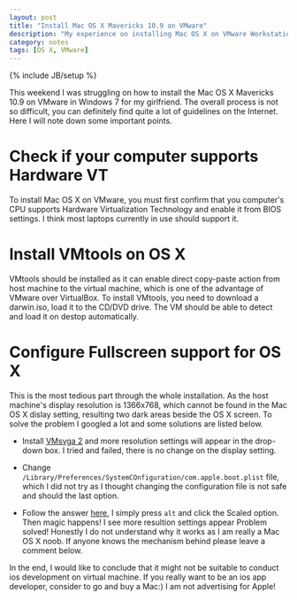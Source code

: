 ```yaml
---
layout: post
title: "Install Mac OS X Mavericks 10.9 on VMware"
description: "My experience on installing Mac OS X on VMware Workstation"
category: notes
tags: [OS X, VMware]
---
```

{% include JB/setup %}

This weekend I was struggling on how to install the Mac OS X Mavericks 10.9 on VMware in Windows 7 for my girlfriend. The overall process is not so difficult, you can definitely find quite a lot of guidelines on the Internet. Here I will note down some important points.

# Check if your computer supports Hardware VT

To install Mac OS X on VMware, you must first confirm that you computer's CPU supports Hardware Virtualization Technology and enable it from BIOS settings. I think most laptops currently in use should support it.

# Install VMtools on OS X

VMtools should be installed as it can enable direct copy-paste action from host machine to the virtual machine, which is one of the advantage of VMware over VirtualBox. To install VMtools, you need to download a darwin.iso, load it to the CD/DVD drive. The VM should be able to detect and load it on destop automatically.

# Configure Fullscreen support for OS X

This is the most tedious part through the whole installation. As the host machine's display resolution is 1366x768, which cannot be found in the Mac OS X dislay setting, resulting two dark areas beside the OS X screen. To solve the problem I googled a lot and some solutions are listed below.

- Install [VMsvga 2](http://sourceforge.net/projects/vmsvga2/files/) and more resolution settings will appear in the drop-down box. I tried and failed, there is no change on the display setting.

- Change `/Library/Preferences/SystemCOnfiguration/com.apple.boot.plist` file, which I did not try as I thought changing the configuration file is not safe and should the last option.

- Follow the answer [here](http://nickology.com/2013/11/21/displaylink-mavericks-osx-10-9-resolution-display-fix/), I simply press `alt` and click the Scaled option. Then magic happens! I see more resultion settings appear Problem solved! Honestly I do not understand why it works as I am really a Mac OS X noob. If anyone knows the mechanism behind please leave a comment below.

In the end, I would like to conclude that it might not be suitable to conduct ios development on virtual machine. If you really want to be an ios app developer, consider to go and buy a Mac:) I am not advertising for Apple!
